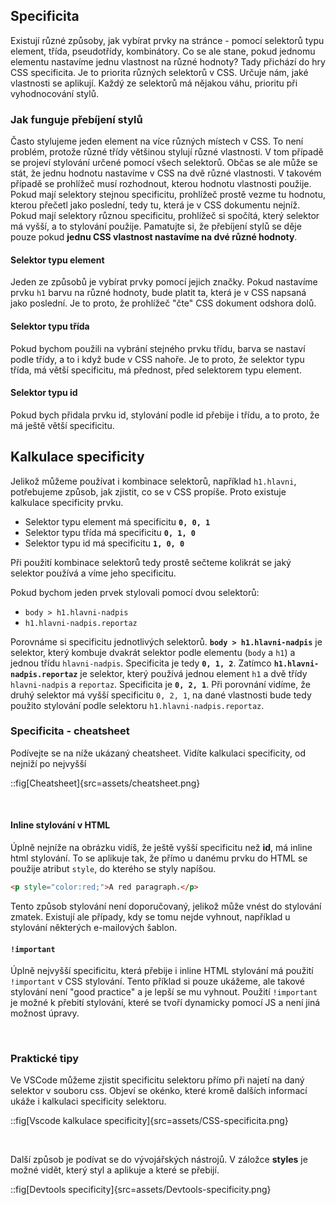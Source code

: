 ## Specificita

Existují různé způsoby, jak vybírat prvky na stránce - pomocí selektorů typu element, třída, pseudotřídy, kombinátory. Co se ale stane, pokud jednomu elementu nastavíme jednu vlastnost na různé hodnoty? Tady přichází do hry CSS specificita. Je to priorita různých selektorů v CSS. Určuje nám, jaké vlastnosti se aplikují. Každý ze selektorů má nějakou váhu, prioritu při vyhodnocování stylů.

### Jak funguje přebíjení stylů

Často stylujeme jeden element na více různých místech v CSS. To není problém, protože různé třídy většinou stylují různé vlastnosti. V tom případě se projeví stylování určené pomocí všech selektorů. Občas se ale může se stát, že jednu hodnotu nastavíme v CSS na dvě různé vlastnosti. V takovém případě se prohlížeč musí rozhodnout, kterou hodnotu vlastnosti použije.
Pokud mají selektory stejnou specificitu, prohlížeč prostě vezme tu hodnotu, kterou přečetl jako poslední, tedy tu, která je v CSS dokumentu nejníž. Pokud mají selektory různou specificitu, prohlížeč si spočítá, který selektor má vyšší, a to stylování použije. Pamatujte si, že přebíjení stylů se děje pouze pokud **jednu CSS vlastnost nastavíme na dvé různé hodnoty**.

#### Selektor typu element

Jeden ze způsobů je vybírat prvky pomocí jejich značky. Pokud nastavíme prvku `h1` barvu na různé hodnoty, bude platit ta, která je v CSS napsaná jako poslední. Je to proto, že prohlížeč "čte" CSS dokument odshora dolů.

#### Selektor typu třída

Pokud bychom použili na vybrání stejného prvku třídu, barva se nastaví podle třídy, a to i když bude v CSS nahoře. Je to proto, že selektor typu třída, má větší specificitu, má přednost, před selektorem typu element.

#### Selektor typu id

Pokud bych přidala prvku id, stylování podle id přebije i třídu, a to proto, že má ještě větší specificitu.

## Kalkulace specificity

Jelikož můžeme používat i kombinace selektorů, například `h1.hlavni`, potřebujeme způsob, jak zjistit, co se v CSS propíše. Proto existuje kalkulace specificity prvku.

- Selektor typu element má specificitu **`0, 0, 1`**
- Selektor typu třída má specificitu **`0, 1, 0`**
- Selektor typu id má specificitu **`1, 0, 0`**

Při použití kombinace selektorů tedy prostě sečteme kolikrát se jaký selektor používá a víme jeho specificitu.

Pokud bychom jeden prvek stylovali pomocí dvou selektorů:

- `body > h1.hlavni-nadpis`
- `h1.hlavni-nadpis.reportaz`

Porovnáme si specificitu jednotlivých selektorů. **`body > h1.hlavni-nadpis`** je selektor, který kombuje dvakrát selektor podle elementu (`body` a `h1`) a jednou třídu `hlavni-nadpis`. Specificita je tedy **`0, 1, 2`**. Zatímco **`h1.hlavni-nadpis.reportaz`** je selektor, který používá jednou element `h1` a dvě třídy `hlavni-nadpis` a `reportaz`. Specificita je **`0, 2, 1`**.
Při porovnání vidíme, že druhý selektor má vyšší specificitu `0, 2, 1`, na dané vlastnosti bude tedy použito stylování podle selektoru `h1.hlavni-nadpis.reportaz`.

### Specificita - cheatsheet

Podívejte se na níže ukázaný cheatsheet. Vidíte kalkulaci specificity, od nejniží po nejvyšší

::fig[Cheatsheet]{src=assets/cheatsheet.png}

<br/>

#### Inline stylování v HTML

Úplně nejníže na obrázku vidíš, že ještě vyšší specificitu než **id**, má inline html stylování. To se aplikuje tak, že přímo u danému prvku do HTML se použije atribut `style`, do kterého se styly napíšou.

```html
<p style="color:red;">A red paragraph.</p>
```

Tento způsob stylování není doporučovaný, jelikož může vnést do stylování zmatek. Existují ale případy, kdy se tomu nejde vyhnout, například u stylování některých e-mailových šablon.

#### `!important`

Úplně nejvyšší specificitu, která přebije i inline HTML stylování má použití `!important` v CSS stylování. Tento příklad si pouze ukážeme, ale takové stylování není "good practice" a je lepší se mu vyhnout. Použití `!important` je možné k přebití stylování, které se tvoří dynamicky pomocí JS a není jiná možnost úpravy.

<br/>

### Praktické tipy

Ve VSCode můžeme zjistit specificitu selektoru přímo při najetí na daný selektor v souboru css. Objeví se okénko, které kromě dalších informací ukáže i kalkulaci specificity selektoru.

::fig[Vscode kalkulace specificity]{src=assets/CSS-specificita.png}

<br/>

Další způsob je podívat se do vývojářských nástrojů. V záložce **styles** je možné vidět, který styl a aplikuje a které se přebijí.

::fig[Devtools specificity]{src=assets/Devtools-specificity.png}
